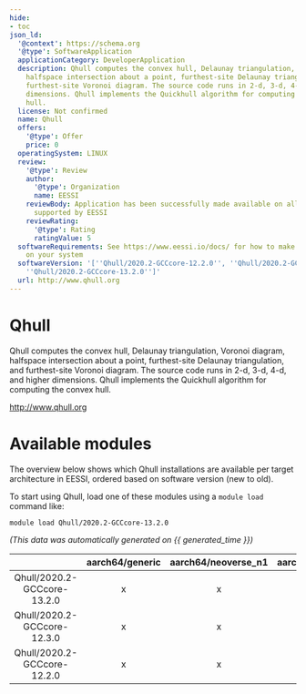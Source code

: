 ```yaml
---
hide:
- toc
json_ld:
  '@context': https://schema.org
  '@type': SoftwareApplication
  applicationCategory: DeveloperApplication
  description: Qhull computes the convex hull, Delaunay triangulation, Voronoi diagram,
    halfspace intersection about a point, furthest-site Delaunay triangulation, and
    furthest-site Voronoi diagram. The source code runs in 2-d, 3-d, 4-d, and higher
    dimensions. Qhull implements the Quickhull algorithm for computing the convex
    hull.
  license: Not confirmed
  name: Qhull
  offers:
    '@type': Offer
    price: 0
  operatingSystem: LINUX
  review:
    '@type': Review
    author:
      '@type': Organization
      name: EESSI
    reviewBody: Application has been successfully made available on all architectures
      supported by EESSI
    reviewRating:
      '@type': Rating
      ratingValue: 5
  softwareRequirements: See https://www.eessi.io/docs/ for how to make EESSI available
    on your system
  softwareVersion: '[''Qhull/2020.2-GCCcore-12.2.0'', ''Qhull/2020.2-GCCcore-12.3.0'',
    ''Qhull/2020.2-GCCcore-13.2.0'']'
  url: http://www.qhull.org
---
```


Qhull
=====


Qhull computes the convex hull, Delaunay triangulation, Voronoi diagram, halfspace intersection about a point, furthest-site Delaunay triangulation, and furthest-site Voronoi diagram. The source code runs in 2-d, 3-d, 4-d, and higher dimensions. Qhull implements the Quickhull algorithm for computing the convex hull.

http://www.qhull.org
# Available modules


The overview below shows which Qhull installations are available per target architecture in EESSI, ordered based on software version (new to old).

To start using Qhull, load one of these modules using a `module load` command like:

```shell
module load Qhull/2020.2-GCCcore-13.2.0
```

*(This data was automatically generated on {{ generated_time }})*  

| |aarch64/generic|aarch64/neoverse_n1|aarch64/neoverse_v1|aarch64/nvidia|x86_64/generic|x86_64/amd/zen2|x86_64/amd/zen3|x86_64/amd/zen4|x86_64/intel/haswell|x86_64/intel/sapphirerapids|x86_64/intel/skylake_avx512|aarch64/nvidia/grace|
| :---: | :---: | :---: | :---: | :---: | :---: | :---: | :---: | :---: | :---: | :---: | :---: | :---: |
|Qhull/2020.2-GCCcore-13.2.0|x|x|x|-|x|x|x|x|x|x|x|x|
|Qhull/2020.2-GCCcore-12.3.0|x|x|x|-|x|x|x|x|x|x|x|x|
|Qhull/2020.2-GCCcore-12.2.0|x|x|x|-|x|x|x|x|x|x|x|x|
